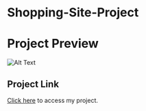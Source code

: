 # Shopping-Site-Project

# Project Preview

![Alt Text]()

## Project Link

<a href="https://asknksk.github.io/Shopping-Site-Project/" target="_blank">Click here</a> to access my project.
